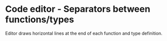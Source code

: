 # Code editor - Separators between functions/types

Editor draws horizontal lines at the end of each function and type definition.